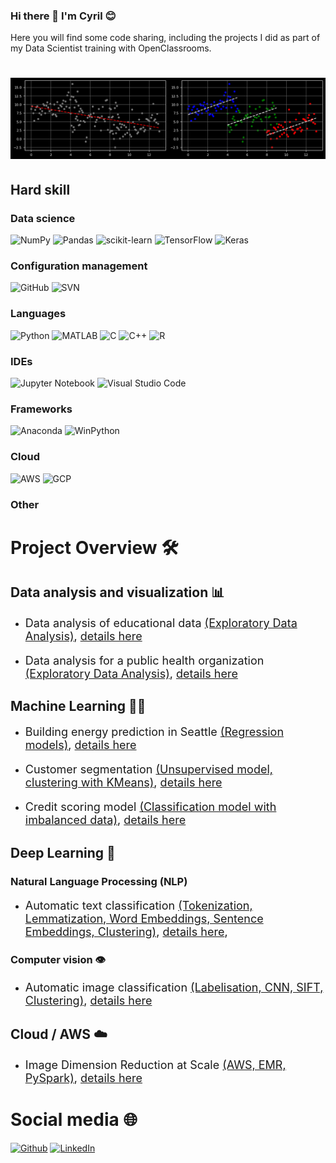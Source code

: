 ### Hi there 👋 I'm Cyril 😊

Here you will find some code sharing, including the projects I did as part of my Data Scientist training with OpenClassrooms.

# ![Cyril GABORIT](https://github.com/CyrilWW/CyrilWW/blob/main/homemade-simpson.png)

## Hard skill
### Data science

![NumPy](https://img.shields.io/badge/numpy-%23013243.svg?style=for-the-badge&logo=numpy&logoColor=white)
![Pandas](https://img.shields.io/badge/pandas-%23150458.svg?style=for-the-badge&logo=pandas&logoColor=white)
![scikit-learn](https://img.shields.io/badge/scikit--learn-%23F7931E.svg?style=for-the-badge&logo=scikit-learn&logoColor=white)
![TensorFlow](https://img.shields.io/badge/TensorFlow-%23FF6F00.svg?style=for-the-badge&logo=TensorFlow&logoColor=white)
![Keras](https://img.shields.io/badge/Keras-%23D00000.svg?style=for-the-badge&logo=Keras&logoColor=white)

### Configuration management
![GitHub](https://img.shields.io/badge/github%20actions-%232671E5.svg?style=for-the-badge&logo=githubactions&logoColor=white)
![SVN](https://img.shields.io/badge/github%20actions-%232671E5.svg?style=for-the-badge&logo=githubactions&logoColor=white)

### Languages

![Python](https://img.shields.io/badge/python-3670A0?style=for-the-badge&logo=python&logoColor=ffdd54)
![MATLAB](https://img.shields.io/badge/MATLAB-%2300599C.svg?style=for-the-badge&logo=matlab&logoColor=white)
![C](https://img.shields.io/badge/c-%2300599C.svg?style=for-the-badge&logo=c&logoColor=white)
![C++](https://img.shields.io/badge/c++-%2300599C.svg?style=for-the-badge&logo=c++%2B%2B&logoColor=white)
![R](https://img.shields.io/badge/R-%2300599C.svg?style=for-the-badge&logo=R&logoColor=white)

### IDEs

![Jupyter Notebook](https://img.shields.io/badge/jupyter-%23FA0F00.svg?style=for-the-badge&logo=jupyter&logoColor=white)
![Visual Studio Code](https://img.shields.io/badge/Visual%20Studio%20Code-0078d7.svg?style=for-the-badge&logo=visual-studio-code&logoColor=white)

### Frameworks

![Anaconda](https://img.shields.io/badge/Anaconda-%2344A833.svg?style=for-the-badge&logo=anaconda&logoColor=white)
![WinPython](https://img.shields.io/badge/WinPython-WinPython-yellow?style=for-the-badge)

### Cloud

![AWS](https://img.shields.io/badge/Amazon%20AWS-232F3E.svg?style=for-the-badge&logo=Amazon-AWS&logoColor=white)
![GCP](https://img.shields.io/badge/GCP-GCP-blue?style=for-the-badge)

### Other


# Project Overview 🛠

## Data analysis and visualization 📊

- <p style="font-size:18px; ">Data analysis of educational data <a href="https://github.com/CyrilWW/OC-DS-Projet-2">(Exploratory Data Analysis)</a>, <a href="https://nbviewer.org/github.com/CyrilWW/OC-DS-Projet-2/blob/main/notebooks/1_EDA_en.ipynb" >details here</a></p>

- <p style="font-size:18px; ">Data analysis for a public health organization <a href="https://github.com/CyrilWW/OC-DS-Projet-3">(Exploratory Data Analysis)</a>, <a href="https://nbviewer.org/github.com/CyrilWW/OC-DS-Projet-3/blob/main/notebooks/1_Exploration_en.ipynb" >details here</a></p>

## Machine Learning 👨‍🎓

- <p style="font-size:18px; ">Building energy prediction in Seattle <a href="https://github.com/CyrilWW/OC-DS-Projet-4">(Regression models)</a>, <a href="https://nbviewer.org/github.com/CyrilWW/OC-DS-Projet-4/blob/main/notebooks/1_exploration_en.ipynb" >details here</a></p>

- <p style="font-size:18px; ">Customer segmentation <a href="https://github.com/CyrilWW/Projet_5">(Unsupervised model, clustering with KMeans)</a>, <a href="https://nbviewer.org/github/CyrilWW/OC-DS-Projet-5/blob/main/notebooks/1_exploration_en.ipynb" >details here</a></p>

- <p style="font-size:18px; ">Credit scoring model <a href="https://github.com/CyrilWW/OC-DS-Projet-7">(Classification model with imbalanced data)</a>, <a href="https://nbviewer.org/github.com/CyrilWW/OC-DS-Projet-7/blob/main/notebooks/1_EDA.ipynb" >details here</a></p>


## Deep Learning 🧠

### Natural Language Processing (NLP)


- <p style="font-size:18px; ">Automatic text classification <a href="https://github.com/CyrilWW/OC-DS-Projet-6">(Tokenization, Lemmatization, Word Embeddings, Sentence Embeddings, Clustering)</a>, <a href="https://nbviewer.org/github.com/CyrilWW/OC-DS-Projet-6/notebooks/1_exploration_en.ipynb" >details here</a>, </p>


### Computer vision 👁

- <p style="font-size:18px; ">Automatic image classification <a href="https://github.com/CyrilWW/OC-DS-Projet-6">(Labelisation, CNN, SIFT, Clustering)</a>, <a href="https://nbviewer.org/github.com/CyrilWW/OC-DS-Projet-6/notebooks/1_exploration_en.ipynb" >details here</a></p>


## Cloud / AWS 	☁️

- <p style="font-size:18px; ">Image Dimension Reduction at Scale <a href="https://github.com/CyrilWW/OC-DS-Projet-8">(AWS, EMR, PySpark)</a>, <a href="https://github.com/CyrilWW/OC-DS-Projet-8/tree/main/src" >details here</a></p>



# Social media 🌐

<p>
<a href="https://github.com/CyrilWW" target="_blank"><img alt="Github" src="https://img.shields.io/badge/GitHub-%2312100E.svg?&style=for-the-badge&logo=Github&logoColor=white" /></a> 
<a href="https://www.linkedin.com/in/cyril-gaborit-816434210/" target="_blank"><img alt="LinkedIn" src="https://img.shields.io/badge/linkedin-%230077B5.svg?&style=for-the-badge&logo=linkedin&logoColor=white" /></a> 
</p>




<!-- # Hidden info 

 -->
